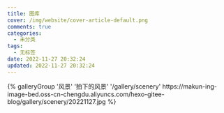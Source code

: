```yaml
---
title: 图库
cover: /img/website/cover-article-default.png
comments: true
categories:
  - 未分类
tags:
  - 无标签
date: 2022-11-27 20:32:24
updated: 2022-11-27 20:32:24
---
```


<div class="gallery-group-main">
{% galleryGroup '风景' '拍下的风景' '/gallery/scenery' https://makun-ing-image-bed.oss-cn-chengdu.aliyuncs.com/hexo-gitee-blog/gallery/scenery/20221127.jpg %}
</div>
